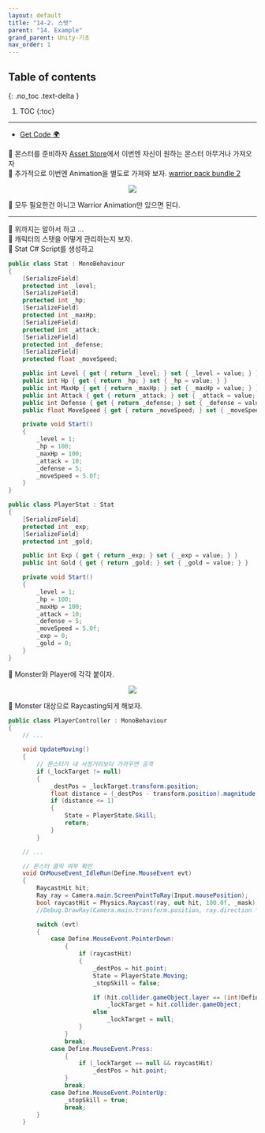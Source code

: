 ```yaml
---
layout: default
title: "14-2. 스탯"
parent: "14. Example"
grand_parent: Unity-기초
nav_order: 1
---
```


## Table of contents
{: .no_toc .text-delta }

1. TOC
{:toc}

---

* [Get Code 🌍](https://github.com/EasyCoding-7/unity_tutorials/tree/14.5)

🍠 몬스터를 준비하자 [Asset Store](https://assetstore.unity.com/packages/3d/characters/humanoids/fantasy-monster-skeleton-35635)에서 이번엔 자신이 원하는 몬스터 아무거나 가져오자<br>
🍠 추가적으로 이번엔 Animation을 별도로 가져와 보자. [warrior pack bundle 2](https://assetstore.unity.com/packages/3d/animations/warrior-pack-bundle-2-free-42454)

<p align="center">
  <img src="https://taehyungs-programming-blog.github.io/blog/assets/images/csharp/unity/unity-14-2-1.png"/>
</p>

🍠 모두 필요한건 아니고 Warrior Animation만 있으면 된다.

---

🍠 위까지는 알아서 하고 ...<br>
🍠 캐릭터의 스탯을 어떻게 관리하는지 보자.<br>
🍠 Stat C# Script를 생성하고

```csharp
public class Stat : MonoBehaviour
{
    [SerializeField]
    protected int _level;
    [SerializeField]
    protected int _hp;
    [SerializeField]
    protected int _maxHp;
    [SerializeField]
    protected int _attack;
    [SerializeField]
    protected int _defense;
    [SerializeField]
    protected float _moveSpeed;

    public int Level { get { return _level; } set { _level = value; } }
    public int Hp { get { return _hp; } set { _hp = value; } }
    public int MaxHp { get { return _maxHp; } set { _maxHp = value; } }
    public int Attack { get { return _attack; } set { _attack = value; } }
    public int Defense { get { return _defense; } set { _defense = value; } }
    public float MoveSpeed { get { return _moveSpeed; } set { _moveSpeed = value; } }

    private void Start()
    {
        _level = 1;
        _hp = 100;
        _maxHp = 100;
        _attack = 10;
        _defense = 5;
        _moveSpeed = 5.0f;
    }
}
```

```csharp
public class PlayerStat : Stat
{
    [SerializeField]
	protected int _exp;
    [SerializeField]
	protected int _gold;

	public int Exp { get { return _exp; } set { _exp = value; } }
	public int Gold { get { return _gold; } set { _gold = value; } }

	private void Start()
	{
		_level = 1;
		_hp = 100;
		_maxHp = 100;
		_attack = 10;
		_defense = 5;
		_moveSpeed = 5.0f;
		_exp = 0;
		_gold = 0;
	}
}
```

🍠 Monster와 Player에 각각 붙이자.

<p align="center">
  <img src="https://taehyungs-programming-blog.github.io/blog/assets/images/csharp/unity/unity-14-2-2.png"/>
</p>

🍠 Monster 대상으로 Raycasting되게 해보자.

```csharp
public class PlayerController : MonoBehaviour
{
    // ...

	void UpdateMoving()
	{
		// 몬스터가 내 사정거리보다 가까우면 공격
		if (_lockTarget != null)
		{
			_destPos = _lockTarget.transform.position;
			float distance = (_destPos - transform.position).magnitude;
			if (distance <= 1)
			{
				State = PlayerState.Skill;
				return;
			}
		}

    // ...

    // 몬스터 클릭 여부 확인
    void OnMouseEvent_IdleRun(Define.MouseEvent evt)
	{
		RaycastHit hit;
		Ray ray = Camera.main.ScreenPointToRay(Input.mousePosition);
		bool raycastHit = Physics.Raycast(ray, out hit, 100.0f, _mask);
		//Debug.DrawRay(Camera.main.transform.position, ray.direction * 100.0f, Color.red, 1.0f);

		switch (evt)
		{
			case Define.MouseEvent.PointerDown:
				{
					if (raycastHit)
					{
						_destPos = hit.point;
						State = PlayerState.Moving;
						_stopSkill = false;

						if (hit.collider.gameObject.layer == (int)Define.Layer.Monster)
							_lockTarget = hit.collider.gameObject;
						else
							_lockTarget = null;
					}
				}
				break;
			case Define.MouseEvent.Press:
				{
					if (_lockTarget == null && raycastHit)
						_destPos = hit.point;
				}
				break;
			case Define.MouseEvent.PointerUp:
				_stopSkill = true;
				break;
		}
	}
```

